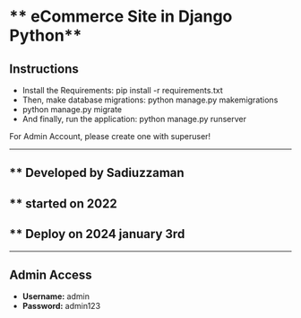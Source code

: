 # ** eCommerce Site in Django Python**

## **Instructions**

- Install the Requirements: pip install -r requirements.txt
- Then, make database migrations: python manage.py makemigrations
- python manage.py migrate
- And finally, run the application: python manage.py runserver

For Admin Account, please create one with superuser!

---

## \*\* Developed by Sadiuzzaman

## \*\* started on 2022

## \*\* Deploy on 2024 january 3rd

---

## Admin Access

- **Username:** admin
- **Password:** admin123
